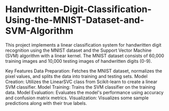 # Handwritten-Digit-Classification-Using-the-MNIST-Dataset-and-SVM-Algorithm
  This project implements a linear classification system for handwritten digit recognition using the MNIST dataset and the Support Vector Machine (SVM) algorithm with a linear kernel. The MNIST dataset consists of 60,000 training images and 10,000 testing images of handwritten digits (0-9).

Key Features
  Data Preparation: Fetches the MNIST dataset, normalizes the pixel values, and splits the data into training and testing sets.
  Model Creation: Utilizes the LinearSVC class from Scikit-learn to create a linear SVM classifier.
  Model Training: Trains the SVM classifier on the training data.
  Model Evaluation: Evaluates the model's performance using accuracy and confusion matrix metrics.
  Visualization: Visualizes some sample predictions along with their true labels.
